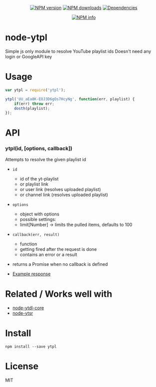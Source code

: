 <div align="center">
  <p>
    <a href="https://www.npmjs.com/package/ytpl"><img src="https://img.shields.io/npm/v/ytpl.svg?maxAge=3600" alt="NPM version" /></a>
    <a href="https://www.npmjs.com/package/ytpl"><img src="https://img.shields.io/npm/dt/ytpl.svg?maxAge=3600" alt="NPM downloads" /></a>
    <a href="https://david-dm.org/timeforaninja/ytpl.svg"><img src="https://img.shields.io/david/timeforaninja/node-ytpl.svg?maxAge=3600" alt="Dependencies" /></a>
  </p>
  <p>
    <a href="https://nodei.co/npm/ytpl/"><img src="https://nodei.co/npm/ytpl.png?downloads=true&stars=true" alt="NPM info" /></a>
  </p>
</div>

# node-ytpl

Simple js only module to resolve YouTube playlist ids
Doesn't need any login or GoogleAPI key

# Usage

```js
var ytpl = require('ytpl');

ytpl('UU_aEa8K-EOJ3D6gOs7HcyNg', function(err, playlist) {
	if(err) throw err;
	dosth(playlist);
});
```


# API
### ytpl(id, [options, callback])

Attempts to resolve the given playlist id

* `id`
    * id of the yt-playlist
    * or playlist link
    * or user link (resolves uploaded playlist)
    * or channel link (resolves uploaded playlist)
* `options`
    * object with options
    * possible settings:
    * limit[Number] -> limits the pulled items, defaults to 100
* `callback(err, result)`
    * function
    * getting fired after the request is done
    * contains an error or a result

* returns a Promise when no callback is defined
* [Example response](https://github.com/timeforaninja/node-ytpl/blob/master/example/example_output)


# Related / Works well with

* [node-ytdl-core](https://github.com/fent/node-ytdl-core)
* [node-ytsr](https://github.com/TimeForANinja/node-ytsr)


# Install

    npm install --save ytpl



# License
MIT

